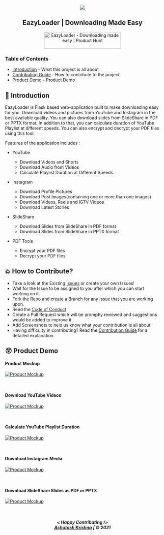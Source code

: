 <p align="center">
    <img src="https://raw.githubusercontent.com/ashutoshkrris/EazyLoader/main/core/static/assets/icon.png">
</p>

<h2 align="center"> 
    EazyLoader | Downloading Made Easy
</h2>

<p align="center">
<a href="https://www.producthunt.com/posts/eazyloader?utm_source=badge-featured&utm_medium=badge&utm_souce=badge-eazyloader" target="_blank"><img src="https://api.producthunt.com/widgets/embed-image/v1/featured.svg?post_id=317311&theme=light" alt="EazyLoader - Downloading made easy | Product Hunt" style="width: 250px; height: 54px;" width="250" height="54" /></a>
</p>

### Table of Contents

- [Introduction](#introduction) - What this project is all about
- [Contributing Guide](https://github.com/ashutoshkrris/EazyLoader/blob/main/CONTRIBUTING.md) - How to contribute to the project
- [Product Demo](#product-demo) - Product Demo


## <a name="introduction">📌 Introduction</a>

EazyLoader is Flask based web-application built to make downloading easy for you. Download videos and pictures from YouTube and Instagram in the best available quality. You can also download slides from SlideShare in PDF or PPTX format. In addition to that, you can calculate duration of YouTube Playlist at different speeds. You can also encrypt and decrypt your PDF files using this tool.

Features of the application includes :
- YouTube
    - Download Videos and Shorts
    - Download Audio from Videos
    - Calculate Playlist Duration at Different Speeds

- Instagram
    - Download Profile Pictures
    - Download Post Images(containing one or more than one images)
    - Download Videos, Reels and IGTV Videos
    - Download Latest Stories

- SlideShare
    - Download Slides from SlideShare in PDF format
    - Download Slides from SlideShare in PPTX format

- PDF Tools
    - Encrypt your PDF files
    - Decrypt your PDF files


## <a name='how-to-contribute'>💥 How to Contribute?</a>

- Take a look at the Existing [Issues](https://github.com/ashutoshkrris/EazyLoader/issues) or create your own Issues!
- Wait for the Issue to be assigned to you after which you can start working on it.
- Fork the Repo and create a Branch for any Issue that you are working upon.
- Read the [Code of Conduct](https://github.com/ashutoshkrris/EazyLoader/blob/main/CODE_OF_CONDUCT.md)
- Create a Pull Request which will be promptly reviewed and suggestions would be added to improve it.
- Add Screenshots to help us know what your contribution is all about.
- Having difficulty in contributing? Read the [Contribution Guide](https://github.com/ashutoshkrris/EazyLoader/blob/main/CONTRIBUTING.md) for a detailed explanation.


## <a name='product-demo'>😲 Product Demo</a>

#### Product Mockup

[![Product Mockup](https://img.youtube.com/vi/yfsGD3AM6t0/0.jpg)](https://www.youtube.com/watch?v=yfsGD3AM6t0)

<br>

#### Download YouTube Videos

[![Product Mockup](https://img.youtube.com/vi/rdQ6SKsyzJg/0.jpg)](https://www.youtube.com/watch?v=rdQ6SKsyzJg)

<br>

#### Calculate YouTube Playlist Duration

[![Product Mockup](https://img.youtube.com/vi/pdozACL6_44/0.jpg)](https://www.youtube.com/watch?v=pdozACL6_44)

<br>

#### Download Instagram Media

[![Product Mockup](https://img.youtube.com/vi/QF5ecd_wc7Y/0.jpg)](https://www.youtube.com/watch?v=QF5ecd_wc7Y)

<br>

#### Download SlideShare Slides as PDF or PPTX

[![Product Mockup](https://img.youtube.com/vi/cxFbvz4xp2k/0.jpg)](https://www.youtube.com/watch?v=cxFbvz4xp2k)


<br>
<h5 align="center">
< Happy Contributing />
<br>
<a href="https://ashutoshkrris.tk">Ashutosh Krishna</a> | © 2021
</h5>
